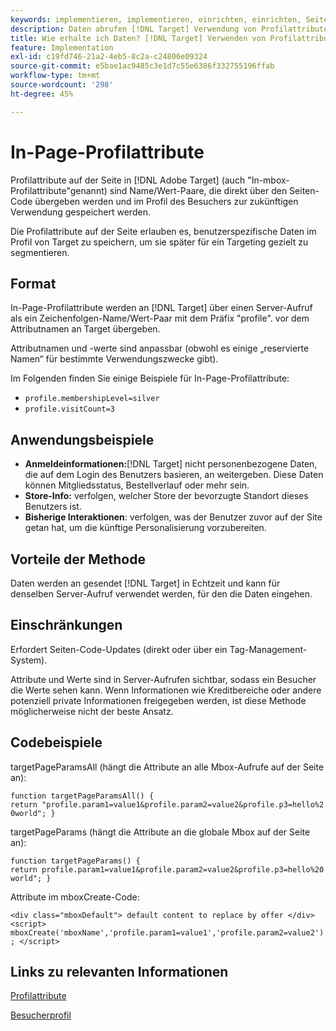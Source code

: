 ```yaml
---
keywords: implementieren, implementieren, einrichten, einrichten, Seitenparameter
description: Daten abrufen [!DNL Target] Verwendung von Profilattributen innerhalb der Seite.
title: Wie erhalte ich Daten? [!DNL Target] Verwenden von Profilattributen in der Seite?
feature: Implementation
exl-id: c19fd746-21a2-4eb5-8c2a-c24806e09324
source-git-commit: e5bae1ac9485c3e1d7c55e6386f332755196ffab
workflow-type: tm+mt
source-wordcount: '298'
ht-degree: 45%

---
```


# In-Page-Profilattribute

Profilattribute auf der Seite in [!DNL Adobe Target] (auch &quot;In-mbox-Profilattribute&quot;genannt) sind Name/Wert-Paare, die direkt über den Seiten-Code übergeben werden und im Profil des Besuchers zur zukünftigen Verwendung gespeichert werden.

Die Profilattribute auf der Seite erlauben es, benutzerspezifische Daten im Profil von Target zu speichern, um sie später für ein Targeting gezielt zu segmentieren.

## Format

In-Page-Profilattribute werden an [!DNL Target] über einen Server-Aufruf als ein Zeichenfolgen-Name/Wert-Paar mit dem Präfix &quot;profile&quot;. vor dem Attributnamen an Target übergeben.

Attributnamen und -werte sind anpassbar (obwohl es einige „reservierte Namen“ für bestimmte Verwendungszwecke gibt).

Im Folgenden finden Sie einige Beispiele für In-Page-Profilattribute:

* `profile.membershipLevel=silver`
* `profile.visitCount=3`

## Anwendungsbeispiele

* **Anmeldeinformationen:**[!DNL Target] nicht personenbezogene Daten, die auf dem Login des Benutzers basieren, an weitergeben. Diese Daten können Mitgliedsstatus, Bestellverlauf oder mehr sein.
* **Store-Info:** verfolgen, welcher Store der bevorzugte Standort dieses Benutzers ist.
* **Bisherige Interaktionen**: verfolgen, was der Benutzer zuvor auf der Site getan hat, um die künftige Personalisierung vorzubereiten.

## Vorteile der Methode

Daten werden an gesendet [!DNL Target] in Echtzeit und kann für denselben Server-Aufruf verwendet werden, für den die Daten eingehen.

## Einschränkungen

Erfordert Seiten-Code-Updates (direkt oder über ein Tag-Management-System).

Attribute und Werte sind in Server-Aufrufen sichtbar, sodass ein Besucher die Werte sehen kann. Wenn Informationen wie Kreditbereiche oder andere potenziell private Informationen freigegeben werden, ist diese Methode möglicherweise nicht der beste Ansatz.

## Codebeispiele

targetPageParamsAll (hängt die Attribute an alle Mbox-Aufrufe auf der Seite an):

`function targetPageParamsAll() { return "profile.param1=value1&profile.param2=value2&profile.p3=hello%20world"; }`

targetPageParams (hängt die Attribute an die globale Mbox auf der Seite an):

`function targetPageParams() { return profile.param1=value1&profile.param2=value2&profile.p3=hello%20world"; }`

Attribute im mboxCreate-Code:

`<div class="mboxDefault"> default content to replace by offer </div> <script> mboxCreate('mboxName','profile.param1=value1','profile.param2=value2'); </script>`

## Links zu relevanten Informationen

[Profilattribute](https://experienceleague.adobe.com/docs/target/using/audiences/visitor-profiles/profile-parameters.html)

[Besucherprofil](https://experienceleague.adobe.com/docs/target/using/audiences/create-audiences/categories-audiences/visitor-profile.html)

